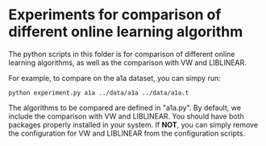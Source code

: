 Experiments for comparison of different online learning algorithm
================================================================

The python scripts in this folder is for comparison of different online
learning algorithms, as well as the comparison with VW and LIBLINEAR. 


For example, to compare on the a1a dataset, you can simpy run:

    python experiment.py a1a ../data/a1a ../data/a1a.t


The algorithms to be compared are defined in "a1a.py". By default, we include
the comparison with VW and LIBLINEAR. You should have both packages properly
installed in your system. If **NOT**,  you can simply remove the configuration
for VW and LIBLINEAR from the configuration scripts.
